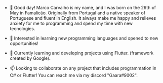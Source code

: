 - 👋 Good day! Marco Carvalho is my name, and I was born on the 29th of May in Famalicão. Originally from Portugal and a native speaker of Portuguese and fluent in English. It always make me happy and relieves anxiety for me to programming and spend my time with new tecnologies.

- 👀 Interested in learning new programming languages and opened to new opportunities!

- 🌱 Currently learning and developing projects using Flutter. (framework created by Google).

- 📫 Looking to collaborate on any project that includes programmation in C# or Flutter! You can reach me via my discord "Gaara#9002".
<!---
Marccarv/Marccarv is a ✨ special ✨ repository because its `README.md` (this file) appears on your GitHub profile.
You can click the Preview link to take a look at your changes.
--->
